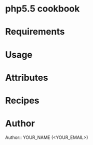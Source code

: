 # php5.5 cookbook

# Requirements

# Usage

# Attributes

# Recipes

# Author

Author:: YOUR_NAME (<YOUR_EMAIL>)
